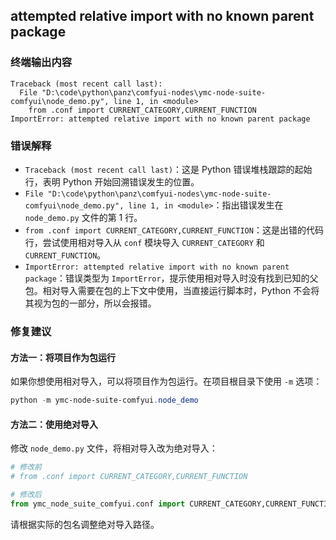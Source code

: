 ## attempted relative import with no known parent package

### 终端输出内容
```terminal
Traceback (most recent call last):
  File "D:\code\python\panz\comfyui-nodes\ymc-node-suite-comfyui\node_demo.py", line 1, in <module>
    from .conf import CURRENT_CATEGORY,CURRENT_FUNCTION
ImportError: attempted relative import with no known parent package
```

### 错误解释
- `Traceback (most recent call last)`：这是 Python 错误堆栈跟踪的起始行，表明 Python 开始回溯错误发生的位置。
- `File "D:\code\python\panz\comfyui-nodes\ymc-node-suite-comfyui\node_demo.py", line 1, in <module>`：指出错误发生在 `node_demo.py` 文件的第 1 行。
- `from .conf import CURRENT_CATEGORY,CURRENT_FUNCTION`：这是出错的代码行，尝试使用相对导入从 `conf` 模块导入 `CURRENT_CATEGORY` 和 `CURRENT_FUNCTION`。
- `ImportError: attempted relative import with no known parent package`：错误类型为 `ImportError`，提示使用相对导入时没有找到已知的父包。相对导入需要在包的上下文中使用，当直接运行脚本时，Python 不会将其视为包的一部分，所以会报错。

### 修复建议
#### 方法一：将项目作为包运行
如果你想使用相对导入，可以将项目作为包运行。在项目根目录下使用 `-m` 选项：
```powershell
python -m ymc-node-suite-comfyui.node_demo
```

#### 方法二：使用绝对导入
修改 `node_demo.py` 文件，将相对导入改为绝对导入：
```python:d:\code\python\panz\comfyui-nodes\ymc-node-suite-comfyui\node_demo.py
# 修改前
# from .conf import CURRENT_CATEGORY,CURRENT_FUNCTION

# 修改后
from ymc_node_suite_comfyui.conf import CURRENT_CATEGORY,CURRENT_FUNCTION
```
请根据实际的包名调整绝对导入路径。 